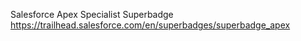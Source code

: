 Salesforce Apex Specialist Superbadge
https://trailhead.salesforce.com/en/superbadges/superbadge_apex
